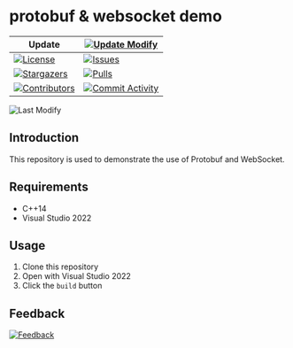 # protobuf & websocket demo

| Update | [![Update Modify][update-modify:badge]][update-modify] |
| ------ | ------------------------------------------------ |
|[![License][license:badge]](/LICENSE)|[![Issues][issues:badge]][issues]|
|[![Stargazers][stargazers:badge]][stargazers]|[![Pulls][pulls:badge]][pulls]|
|[![Contributors][contributors:badge]][contributors]|[![Commit Activity][commit-activity:badge]][commit-activity]|

![Last Modify][last-modify:badge]

## Introduction

This repository is used to demonstrate the use of Protobuf and WebSocket.

## Requirements

* C++14
* Visual Studio 2022

## Usage

1. Clone this repository
2. Open with Visual Studio 2022
3. Click the `build` button

## Feedback

[![Feedback][email:badge]][email]

[email:badge]: https://img.shields.io/badge/mail-ohtoai.choo@gmail.com-blue.svg?style=for-the-badge
[email]: mailto:ohtoai.choo@gmail.com?subject=Feedback&body=This%20is%20a%20test%20feedback.

[last-modify:badge]: https://img.shields.io/badge/last_modify-2022--08--29_21:22:00-orange.svg?style=for-the-badge

[update-modify:badge]: https://github.com/Ohto-Ai/ws-pb-demo/actions/workflows/update-modify.yaml/badge.svg
[update-modify]: https://github.com/Ohto-Ai/ws-pb-demo/actions/workflows/update-modify.yaml

[license:badge]: https://img.shields.io/github/license/Ohto-Ai/ws-pb-demo?logo=github&style=for-the-badge

[issues:badge]: https://img.shields.io/github/issues/Ohto-Ai/ws-pb-demo?logo=github&style=for-the-badge
[issues]: https://github.com/Ohto-Ai/ws-pb-demo/issues

[stargazers:badge]: https://img.shields.io/github/stars/Ohto-Ai/ws-pb-demo?logo=github&style=for-the-badge
[stargazers]: https://github.com/Ohto-Ai/ws-pb-demo/stargazers

[pulls:badge]: https://img.shields.io/github/issues-pr/Ohto-Ai/ws-pb-demo?logo=github&color=0088ff&style=for-the-badge
[pulls]: https://github.com/Ohto-Ai/ws-pb-demo/pulls

[commit-activity:badge]: https://img.shields.io/github/commit-activity/m/Ohto-Ai/ws-pb-demo?logo=github&style=for-the-badge
[commit-activity]: https://github.com/Ohto-Ai/ws-pb-demo/pulse

[contributors:badge]: https://img.shields.io/github/contributors/Ohto-Ai/ws-pb-demo?logo=github&style=for-the-badge
[contributors]: https://github.com/Ohto-Ai/ws-pb-demo/contributors

